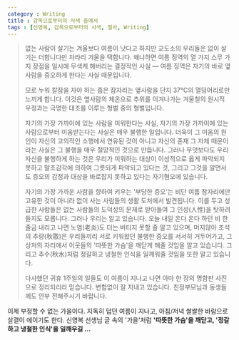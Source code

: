 ```yaml
---  
category : Writing
title : 감옥으로부터의 사색 중에서
tags : [신영복, 감옥으로부터의 사색, 필사, Writing]
---  
```



> 없는 사람이 살기는 겨울보다 여름이 낫다고 하지만 교도소의 우리들은 없이 살기는 더합니다만 차라리 겨울을 택합니다. 왜냐하면 여름 징역의 열 가지 스무 가지 장점을 일시에 무색케 해버리는 결정적인 사실 ― 여름 징역은 자기의 바로 옆사람을 증오하게 한다는 사실 때문입니다. 
>  
> 모로 누워 칼잠을 자야 하는 좁은 잠자리는 옆사람을 단지 37℃의 열덩어리로만 느끼게 합니다. 이것은 옆사람의 체온으로 추위를 이겨나가는 겨울철의 원시적 우정과는 극명한 대조를 이루는 형벌 중의 형벌입니다.  
>   
> 자기의 가장 가까이에 있는 사람을 미워한다는 사실, 자기의 가장 가까이에 있는 사람으로부터 미움받는다는 사실은 매우 불행한 일입니다. 더욱이 그 미움의 원인이 자신의 고의적인 소행에서 연유된 것이 아니고 자신의 존재 그 자체 때문이라는 사실은 그 불행을 매우 절망적인 것으로 만듭니다. 그러나 무엇보다도 우리 자신을 불행하게 하는 것은 우리가 미워하는 대상이 이성적으로 옳게 파악되지 못하고 말초감각에 의하여 그릇되게 파악되고 있다는 것, 그리고 그것을 알면서도 증오의 감정과 대상을 바로잡지 못하고 있다는 자기혐오에 있습니다.  
> 
> 자기의 가장 가까운 사람을 향하여 키우는 '부당한 증오'는 비단 여름 잠자리에만 고유한 것이 아니라 없이 사는 사람들의 생활 도처에서 발견됩니다. 이를 두고 성급한 사람들은 없는 사람들의 도덕성의 문제로 받아들여 그 인성(人性)을 탓하려 들지도 모릅니다. 그러나 우리는 알고 있습니다. 오늘 내일 온다 온다 하던 비 한줄금 내리고 나면 노염(老炎)도 더는 버티지 못할 줄 알고 있으며, 머지않아 조석의 추량(秋敭)은 우리들끼리 서로 키워왔던 불행한 증오를 서서히 거두어가고, 그 상처의 자리에서 이웃들의 '따뜻한 가슴'을 깨닫게 해줄 것임을 알고 있습니다. 그리고 추수(秋水)처럼 정갈하고 냉철한 인식을 일깨워줄 것임을 또한 알고 있습니다.  
> 
> 다사했던 귀휴 1주일의 일들도 이 여름이 지나고 나면 아마 한 장의 명함판 사진으로 정리되리라 믿습니다. 변함없이 잘 지내고 있습니다. 친정부모님과 동생들께도 안부 전해주시기 바랍니다.  
> 

이제 부정할 수 없는 가을이다. 지독히 덥던 여름이 지나고, 아침/저녁 쌀쌀한 바람으로 살결이 에이기도 한다. 신영복 선생님 글 속의 '가을'처럼 **'따뜻한 가슴'을 깨닫고, '정갈하고 냉철한 인식'을 일깨우길 ...**  